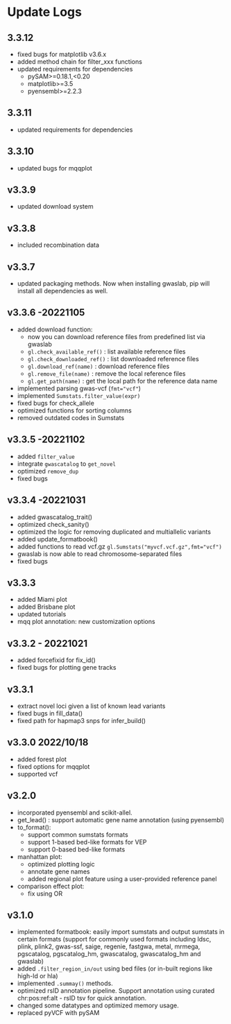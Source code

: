 # Update Logs
## 3.3.12
- fixed bugs for matplotlib v3.6.x
- added method chain for filter_xxx functions
- updated requirements for dependencies 
    - pySAM>=0.18.1,<0.20
    - matplotlib>=3.5
    - pyensembl>=2.2.3
## 3.3.11
- updated requirements for dependencies
## 3.3.10 
- updated bugs for mqqplot
## v3.3.9 
- updated download system
## v3.3.8
- included recombination data
## v3.3.7 
- updated packaging methods. Now when installing gwaslab, pip will install all dependencies as well.
## v3.3.6 -20221105
- added download function: 
    - now you can download reference files from predefined list via gwaslab
    - `gl.check_available_ref()` : list available reference files
    - `gl.check_downloaded_ref()` : list downloaded reference files
    - `gl.download_ref(name)` : download reference files
    - `gl.remove_file(name)` : remove the local reference files
    - `gl.get_path(name)` : get the local path for the reference data name
- implemented parsing gwas-vcf (`fmt="vcf"`)
- implemented `Sumstats.filter_value(expr)`
- fixed bugs for check_allele
- optimized functions for sorting columns
- removed outdated codes in Sumstats

## v3.3.5 -20221102 
- added `filter_value`
- integrate `gwascatalog` to `get_novel`
- optimized `remove_dup`
- fixed bugs

## v3.3.4 -20221031
- added gwascatalog_trait()
- optimized check_sanity()
- optimized the logic for removing duplicated and multiallelic variants 
- added update_formatbook()
- added functions to read vcf.gz `gl.Sumstats("myvcf.vcf.gz",fmt="vcf")`
- gwaslab is now able to read chromosome-separated files
- fixed bugs

## v3.3.3
- added Miami plot
- added Brisbane plot
- updated tutorials 
- mqq plot annotation: new customization options

## v3.3.2 - 20221021
- added forcefixid for fix_id()
- fixed bugs for plotting gene tracks

## v3.3.1 
- extract novel loci given a list of known lead variants
- fixed bugs in fill_data()
- fixed path for hapmap3 snps for infer_build()

## v3.3.0 2022/10/18
- added forest plot
- fixed options for mqqplot
- supported vcf

## v3.2.0
- incorporated pyensembl and scikit-allel.
- get_lead() : support automatic gene name annotation (using pyensembl)
- to_format():
	- support common sumstats formats 
	- support 1-based bed-like formats for VEP
	- support 0-based bed-like formats
- manhattan plot:
	- optimized plotting logic
	- annotate gene names
	- added regional plot feature using a user-provided reference panel
- comparison effect plot: 
	- fix using OR


## v3.1.0 
- implemented formatbook: easily import sumstats and output sumstats in certain formats (support for commonly used formats including ldsc, plink, plink2, gwas-ssf, saige, regenie, fastgwa, metal, mrmega, pgscatalog, pgscatalog_hm, gwascatalog, gwascatalog_hm and gwaslab)
- added `.filter_region_in/out` using bed files (or in-built regions like high-ld or hla)
- implemented `.summay()` methods.
- optimized rsID annotation pipeline. Support annotation using curated chr:pos:ref:alt - rsID tsv for quick annotation.
- changed some datatypes and optimized memory usage.
- replaced pyVCF with pySAM
